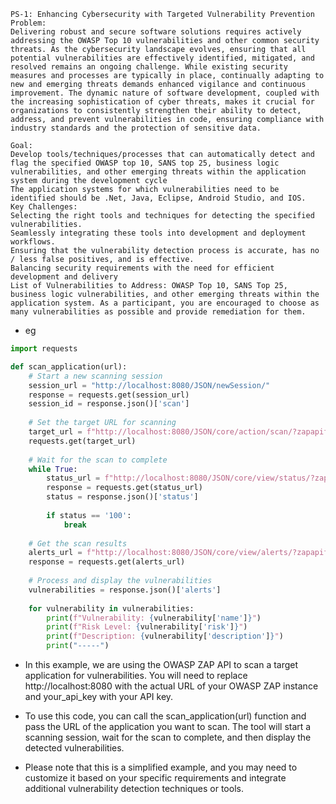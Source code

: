 ```
PS-1: Enhancing Cybersecurity with Targeted Vulnerability Prevention
Problem:
Delivering robust and secure software solutions requires actively addressing the OWASP Top 10 vulnerabilities and other common security threats. As the cybersecurity landscape evolves, ensuring that all potential vulnerabilities are effectively identified, mitigated, and resolved remains an ongoing challenge. While existing security measures and processes are typically in place, continually adapting to new and emerging threats demands enhanced vigilance and continuous improvement. The dynamic nature of software development, coupled with the increasing sophistication of cyber threats, makes it crucial for organizations to consistently strengthen their ability to detect, address, and prevent vulnerabilities in code, ensuring compliance with industry standards and the protection of sensitive data.

Goal:
Develop tools/techniques/processes that can automatically detect and flag the specified OWASP top 10, SANS top 25, business logic vulnerabilities, and other emerging threats within the application system during the development cycle
The application systems for which vulnerabilities need to be identified should be .Net, Java, Eclipse, Android Studio, and IOS.
Key Challenges:
Selecting the right tools and techniques for detecting the specified vulnerabilities.
Seamlessly integrating these tools into development and deployment workflows.
Ensuring that the vulnerability detection process is accurate, has no / less false positives, and is effective.
Balancing security requirements with the need for efficient development and delivery
List of Vulnerabilities to Address: OWASP Top 10, SANS Top 25, business logic vulnerabilities, and other emerging threats within the application system. As a participant, you are encouraged to choose as many vulnerabilities as possible and provide remediation for them.

```
- eg 



```py
import requests

def scan_application(url):
    # Start a new scanning session
    session_url = "http://localhost:8080/JSON/newSession/"
    response = requests.get(session_url)
    session_id = response.json()['scan']
    
    # Set the target URL for scanning
    target_url = f"http://localhost:8080/JSON/core/action/scan/?zapapiformat=JSON&url={url}&apikey=your_api_key&session={session_id}"
    requests.get(target_url)
    
    # Wait for the scan to complete
    while True:
        status_url = f"http://localhost:8080/JSON/core/view/status/?zapapiformat=JSON&apikey=your_api_key&session={session_id}"
        response = requests.get(status_url)
        status = response.json()['status']
        
        if status == '100':
            break
    
    # Get the scan results
    alerts_url = f"http://localhost:8080/JSON/core/view/alerts/?zapapiformat=JSON&apikey=your_api_key&baseurl={url}&session={session_id}"
    response = requests.get(alerts_url)
    
    # Process and display the vulnerabilities
    vulnerabilities = response.json()['alerts']
    
    for vulnerability in vulnerabilities:
        print(f"Vulnerability: {vulnerability['name']}")
        print(f"Risk Level: {vulnerability['risk']}")
        print(f"Description: {vulnerability['description']}")
        print("-----")

```

- In this example, we are using the OWASP ZAP API to scan a target application for vulnerabilities. You will need to replace http://localhost:8080 with the actual URL of your OWASP ZAP instance and your_api_key with your API key.

- To use this code, you can call the scan_application(url) function and pass the URL of the application you want to scan. The tool will start a scanning session, wait for the scan to complete, and then display the detected vulnerabilities.

- Please note that this is a simplified example, and you may need to customize it based on your specific requirements and integrate additional vulnerability detection techniques or tools.


